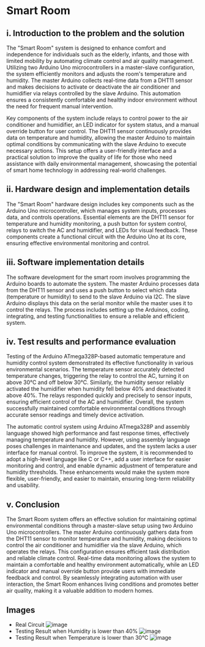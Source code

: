 
# Smart Room

## i. Introduction to the problem and the solution
The "Smart Room" system is designed to enhance comfort and independence for individuals such as the elderly, infants, and those with limited mobility by automating climate control and air quality management. Utilizing two Arduino Uno microcontrollers in a master-slave configuration, the system efficiently monitors and adjusts the room's temperature and humidity. The master Arduino collects real-time data from a DHT11 sensor and makes decisions to activate or deactivate the air conditioner and humidifier via relays controlled by the slave Arduino. This automation ensures a consistently comfortable and healthy indoor environment without the need for frequent manual intervention.

Key components of the system include relays to control power to the air conditioner and humidifier, an LED indicator for system status, and a manual override button for user control. The DHT11 sensor continuously provides data on temperature and humidity, allowing the master Arduino to maintain optimal conditions by communicating with the slave Arduino to execute necessary actions. This setup offers a user-friendly interface and a practical solution to improve the quality of life for those who need assistance with daily environmental management, showcasing the potential of smart home technology in addressing real-world challenges.


## ii. Hardware design and implementation details
The "Smart Room" hardware design includes key components such as the Arduino Uno microcontroller, which manages system inputs, processes data, and controls operations. Essential elements are the DHT11 sensor for temperature and humidity monitoring, a push button for system control, relays to switch the AC and humidifier, and LEDs for visual feedback. These components create a functional circuit with the Arduino Uno at its core, ensuring effective environmental monitoring and control.

## iii. Software implementation details
The software development for the smart room involves programming the Arduino boards to automate the system. The master Arduino processes data from the DHT11 sensor and uses a push button to select which data (temperature or humidity) to send to the slave Arduino via I2C. The slave Arduino displays this data on the serial monitor while the master uses it to control the relays. The process includes setting up the Arduinos, coding, integrating, and testing functionalities to ensure a reliable and efficient system.

## iv. Test results and performance evaluation
Testing of the Arduino ATmega328P-based automatic temperature and humidity control system demonstrated its effective functionality in various environmental scenarios. The temperature sensor accurately detected temperature changes, triggering the relay to control the AC, turning it on above 30°C and off below 30°C. Similarly, the humidity sensor reliably activated the humidifier when humidity fell below 40% and deactivated it above 40%. The relays responded quickly and precisely to sensor inputs, ensuring efficient control of the AC and humidifier. Overall, the system successfully maintained comfortable environmental conditions through accurate sensor readings and timely device activation.

The automatic control system using Arduino ATmega328P and assembly language showed high performance and fast response times, effectively managing temperature and humidity. However, using assembly language poses challenges in maintenance and updates, and the system lacks a user interface for manual control. To improve the system, it is recommended to adopt a high-level language like C or C++, add a user interface for easier monitoring and control, and enable dynamic adjustment of temperature and humidity thresholds. These enhancements would make the system more flexible, user-friendly, and easier to maintain, ensuring long-term reliability and usability.

## v. Conclusion
The Smart Room system offers an effective solution for maintaining optimal environmental conditions through a master-slave setup using two Arduino Uno microcontrollers. The master Arduino continuously gathers data from the DHT11 sensor to monitor temperature and humidity, making decisions to control the air conditioner and humidifier via the slave Arduino, which operates the relays. This configuration ensures efficient task distribution and reliable climate control. Real-time data monitoring allows the system to maintain a comfortable and healthy environment automatically, while an LED indicator and manual override button provide users with immediate feedback and control. By seamlessly integrating automation with user interaction, the Smart Room enhances living conditions and promotes better air quality, making it a valuable addition to modern homes.

## Images
- Real Circuit
![image](https://github.com/IvanYuantama/SmartRoom-Kelompok10-SSF/assets/123520791/797eb939-a81b-4c61-a053-c4149950ef80)
- Testing Result when Humidity is lower than 40%
![image](https://github.com/IvanYuantama/SmartRoom-Kelompok10-SSF/assets/123520791/84d60310-9359-4859-b117-e1d0ea05a4f3)
- Testing Result when Temperature is lower than 30­°C
![image](https://github.com/IvanYuantama/SmartRoom-Kelompok10-SSF/assets/123520791/a0db83dd-c10e-4247-ba21-770fe3cbc001)

